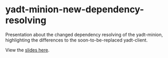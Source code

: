 yadt-minion-new-dependency-resolving
====================================

Presentation about the changed dependency resolving of the yadt-minion,
highlighting the differences to the soon-to-be-replaced yadt-client.

View the [slides here](http://arnehilmann.github.com/yadt-minion-new-dependency-resolving/).
